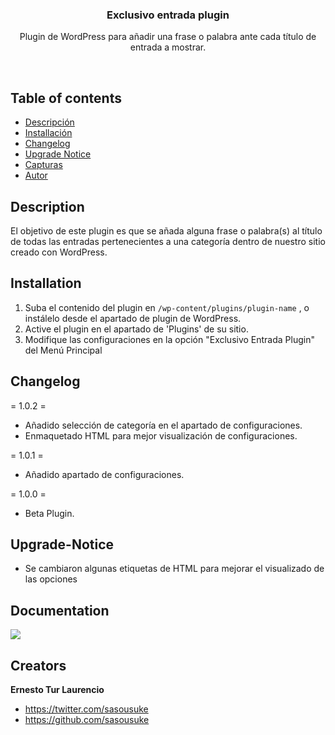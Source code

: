 <p align="center">
  <h3 align="center">Exclusivo entrada plugin</h3>

  <p align="center">
    Plugin de WordPress para añadir una frase o palabra ante cada título de entrada a mostrar.
  </p>
</p>

<br>

## Table of contents

- [Descripción](#Description)
- [Installación](#Installation)
- [Changelog](#Changelog)
- [Upgrade Notice](#Upgrade-Notice)
- [Capturas](#Screenshots)
- [Autor](#creators)

## Description

El objetivo de este plugin es que se añada alguna frase o palabra(s) al título de todas las entradas pertenecientes
a una categoría dentro de nuestro sitio creado con WordPress.

## Installation

1. Suba el contenido del plugin en `/wp-content/plugins/plugin-name` , o instálelo desde el apartado de plugin de WordPress.
2. Active el plugin en el apartado de 'Plugins' de su sitio.
3. Modifique las configuraciones en la opción "Exclusivo Entrada Plugin" del Menú Principal

## Changelog

= 1.0.2 =
* Añadido selección de categoría en el apartado de configuraciones.
* Enmaquetado HTML para mejor visualización de configuraciones.

= 1.0.1 =
* Añadido apartado de configuraciones.

= 1.0.0 =
* Beta Plugin.

## Upgrade-Notice

* Se cambiaron algunas etiquetas de HTML para mejorar el visualizado de las opciones

## Documentation

<img src="/assets/screenshot-1.png">

## Creators

**Ernesto Tur Laurencio**

- <https://twitter.com/sasousuke>
- <https://github.com/sasousuke>
